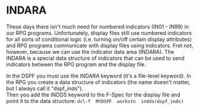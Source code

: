 # INDARA

These days there isn't much need for numbered indicators (IN01 - IN99) in our RPG programs.  Unfortunately, display files still use numbered indicators for all sorts of conditional logic (i.e. turning on/off certain display attributes) and RPG programs communicate with display files using indicators.  Fret not, however, because we can use the indicator data area (INDARA).  The INDARA is a special data structure of indicators that can be used to send indicators between the RPG program and the display file.  

In the DSPF you must use the INDARA keyword (it's a file-level keyword).
In the RPG you create a data structure of indicators (the name doesn't matter, but I always call it "dspf_inds").  
Then you add the INDDS keyword to the F-Spec for the display file and point it to the data structure:
`dcl-f  MYDSPF  workstn  indds(dspf_inds)`

